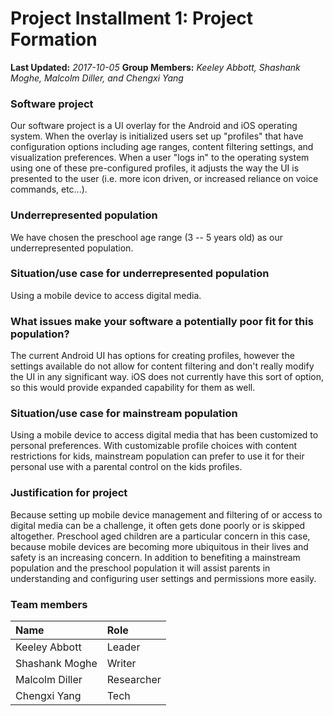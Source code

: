 # Project Installment 1: Project Formation

**Last Updated:** *2017-10-05*
**Group Members:** *Keeley Abbott, Shashank Moghe, Malcolm Diller, and Chengxi Yang*

### Software project
Our software project is a UI overlay for the Android and iOS operating system. When the overlay is initialized users set up "profiles" that have configuration options including age ranges, content filtering settings, and visualization preferences. When a user "logs in" to the operating system using one of these pre-configured profiles, it adjusts the way the UI is presented to the user (i.e. more icon driven, or increased reliance on voice commands, etc...).

### Underrepresented population
We have chosen the preschool age range (3 -- 5 years old) as our underrepresented population.

### Situation/use case for underrepresented population
Using a mobile device to access digital media.

### What issues make your software a potentially poor fit for this population?
The current Android UI has options for creating profiles, however the settings available do not allow for content filtering and don't really modify the UI in any significant way. iOS does not currently have this sort of option, so this would provide expanded capability for them as well.

### Situation/use case for mainstream population
Using a mobile device to access digital media that has been customized to personal preferences. With customizable profile choices with content restrictions for kids, mainstream population can prefer to use it for their personal use with a parental control on the kids profiles.

### Justification for project
Because setting up mobile device management and filtering of or access to digital media can be a challenge, it often gets done poorly or is skipped altogether. Preschool aged children are a particular concern in this case, because mobile devices are becoming more ubiquitous in their lives and safety is an increasing concern. In addition to benefiting a mainstream population and the preschool population it will assist parents in understanding and configuring user settings and permissions more easily.

### Team members
| Name | Role |
|:-----|:-----|
| Keeley Abbott | Leader |
| Shashank Moghe | Writer |
| Malcolm Diller | Researcher |
| Chengxi Yang | Tech |
